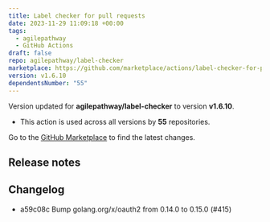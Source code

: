 ```yaml
---
title: Label checker for pull requests
date: 2023-11-29 11:09:18 +00:00
tags:
  - agilepathway
  - GitHub Actions
draft: false
repo: agilepathway/label-checker
marketplace: https://github.com/marketplace/actions/label-checker-for-pull-requests
version: v1.6.10
dependentsNumber: "55"
---
```



Version updated for **agilepathway/label-checker** to version **v1.6.10**.
- This action is used across all versions by **55** repositories.

Go to the [GitHub Marketplace](https://github.com/marketplace/actions/label-checker-for-pull-requests) to find the latest changes.

## Release notes

## Changelog
* a59c08c Bump golang.org/x/oauth2 from 0.14.0 to 0.15.0 (#415)


